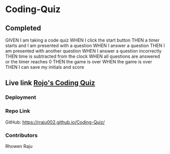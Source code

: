 # Coding-Quiz

## Completed

GIVEN I am taking a code quiz
WHEN I click the start button
THEN a timer starts and I am presented with a question
WHEN I answer a question
THEN I am presented with another question
WHEN I answer a question incorrectly
THEN time is subtracted from the clock
WHEN all questions are answered or the timer reaches 0
THEN the game is over
WHEN the game is over
THEN I can save my initials and score

## Live link [Rojo's Coding Quiz](https://rraju002.github.io/Coding-Quiz/)

### Deployment

### Repo Link
GitHub: https://rraju002.github.io/Coding-Quiz/

### Contributors
Rhowen Raju